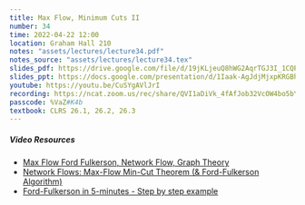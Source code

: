 ```yaml
---
title: Max Flow, Minimum Cuts II
number: 34
time: 2022-04-22 12:00
location: Graham Hall 210
notes: "assets/lectures/lecture34.pdf"
notes_source: "assets/lectures/lecture34.tex"
slides_pdf: https://drive.google.com/file/d/19jKLjeuQ8hWG2AqrTGJ3I_1CQPeWUB7t/view?usp=sharing
slides_ppt: https://docs.google.com/presentation/d/1Iaak-AgJdjMjxpKRGBhheBEYc8xQ88zN17o7O5gXf8Q/edit?usp=sharing
youtube: https://youtu.be/CuSYgAVlJrI
recording: https://ncat.zoom.us/rec/share/QVI1aDiVk_4fAfJob32VcOW4bo5bY18hX9TPwXJCpBzj90nr5G6bv_CyPQZuNfRl.kd5SMfRSuQOjulzd?startTime=1650643286000
passcode: %VaZ#K4b
textbook: CLRS 26.1, 26.2, 26.3
---
```


##### Video Resources

- [Max Flow Ford Fulkerson, Network Flow, Graph Theory](https://www.youtube.com/watch?v=LdOnanfc5TM)
- [Network Flows: Max-Flow Min-Cut Theorem (& Ford-Fulkerson Algorithm)](https://www.youtube.com/watch?v=oHy3ddI9X3o)
- [Ford-Fulkerson in 5-minutes - Step by step example](https://www.youtube.com/watch?v=Tl90tNtKvxs)